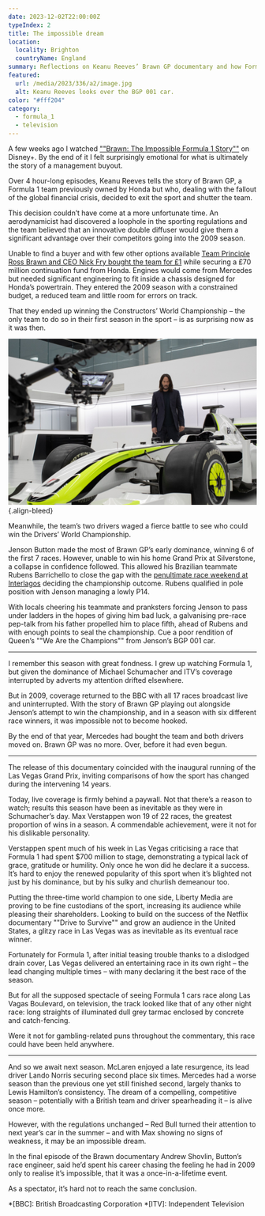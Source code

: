 ```yaml
---
date: 2023-12-02T22:00:00Z
typeIndex: 2
title: The impossible dream
location:
  locality: Brighton
  countryName: England
summary: Reflections on Keanu Reeves’ Brawn GP documentary and how Formula 1 has changed over the last 14 years.
featured:
  url: /media/2023/336/a2/image.jpg
  alt: Keanu Reeves looks over the BGP 001 car.
color: "#fff204"
category:
  - formula_1
  - television
---
```


A few weeks ago I watched [""Brawn: The Impossible Formula 1 Story""][1] on Disney+. By the end of it I felt surprisingly emotional for what is ultimately the story of a management buyout.

Over 4 hour-long episodes, Keanu Reeves tells the story of Brawn GP, a Formula 1 team previously owned by Honda but who, dealing with the fallout of the global financial crisis, decided to exit the sport and shutter the team.

This decision couldn’t have come at a more unfortunate time. An aerodynamicist had discovered a loophole in the sporting regulations and the team believed that an innovative double diffuser would give them a significant advantage over their competitors going into the 2009 season.

Unable to find a buyer and with few other options available [Team Principle Ross Brawn and CEO Nick Fry bought the team for £1][2] while securing a £70 million continuation fund from Honda. Engines would come from Mercedes but needed significant engineering to fit inside a chassis designed for Honda’s powertrain. They entered the 2009 season with a constrained budget, a reduced team and little room for errors on track.

That they ended up winning the Constructors’ World Championship – the only team to do so in their first season in the sport – is as surprising now as it was then.

![Keanu Reeves looks over the BGP 001 car.](/media/2023/336/a2/image.jpg "Photograph: Alessio Barbanti/© 2022 Disney.")
{.align-bleed}

Meanwhile, the team’s two drivers waged a fierce battle to see who could win the Drivers’ World Championship.

Jenson Button made the most of Brawn GP’s early dominance, winning 6 of the first 7 races. However, unable to win his home Grand Prix at Silverstone, a collapse in confidence followed. This allowed his Brazilian teammate Rubens Barrichello to close the gap with the [penultimate race weekend at Interlagos][3] deciding the championship outcome. Rubens qualified in pole position with Jenson managing a lowly P14.

With locals cheering his teammate and pranksters forcing Jenson to pass under ladders in the hopes of giving him bad luck, a galvanising pre-race pep-talk from his father propelled him to place fifth, ahead of Rubens and with enough points to seal the championship. Cue a poor rendition of Queen’s ""We Are the Champions"" from Jenson’s BGP 001 car.

---

I remember this season with great fondness. I grew up watching Formula 1, but given the dominance of Michael Schumacher and ITV’s coverage interrupted by adverts my attention drifted elsewhere.

But in 2009, coverage returned to the BBC with all 17 races broadcast live and uninterrupted. With the story of Brawn GP playing out alongside Jenson’s attempt to win the championship, and in a season with six different race winners, it was impossible not to become hooked.

By the end of that year, Mercedes had bought the team and both drivers moved on. Brawn GP was no more. Over, before it had even begun.

---

The release of this documentary coincided with the inaugural running of the Las Vegas Grand Prix, inviting comparisons of how the sport has changed during the intervening 14 years.

Today, live coverage is firmly behind a paywall. Not that there’s a reason to watch; results this season have been as inevitable as they were in Schumacher’s day. Max Verstappen won 19 of 22 races, the greatest proportion of wins in a season. A commendable achievement, were it not for his dislikable personality.

Verstappen spent much of his week in Las Vegas criticising a race that Formula 1 had spent $700 million to stage, demonstrating a typical lack of grace, gratitude or humility. Only once he won did he declare it a success. It’s hard to enjoy the renewed popularity of this sport when it’s blighted not just by his dominance, but by his sulky and churlish demeanour too.

Putting the three-time world champion to one side, Liberty Media are proving to be fine custodians of the sport, increasing its audience while pleasing their shareholders. Looking to build on the success of the Netflix documentary ""Drive to Survive"" and grow an audience in the United States, a glitzy race in Las Vegas was as inevitable as its eventual race winner.

Fortunately for Formula 1, after initial teasing trouble thanks to a dislodged drain cover, Las Vegas delivered an entertaining race in its own right – the lead changing multiple times – with many declaring it the best race of the season.

But for all the supposed spectacle of seeing Formula 1 cars race along Las Vagas Boulevard, on television, the track looked like that of any other night race: long straights of illuminated dull grey tarmac enclosed by concrete and catch-fencing.

Were it not for gambling-related puns throughout the commentary, this race could have been held anywhere.

---

And so we await next season. McLaren enjoyed a late resurgence, its lead driver Lando Norris securing second place six times. Mercedes had a worse season than the previous one yet still finished second, largely thanks to Lewis Hamilton’s consistency. The dream of a compelling, competitive season – potentially with a British team and driver spearheading it – is alive once more.

However, with the regulations unchanged – Red Bull turned their attention to next year’s car in the summer – and with Max showing no signs of weakness, it may be an impossible dream.

In the final episode of the Brawn documentary Andrew Shovlin, Button’s race engineer, said he’d spent his career chasing the feeling he had in 2009 only to realise it’s impossible, that it was a once-in-a-lifetime event.

As a spectator, it’s hard not to reach the same conclusion.

[1]: https://www.disneyplus.com/en-gb/series/brawn-the-impossible-formula-1-story/7G5zxICkLOJ8
[2]: http://news.bbc.co.uk/sport1/hi/motorsport/formula_one/7927488.stm
[3]: https://en.wikipedia.org/wiki/2009_Brazilian_Grand_Prix

*[BBC]: British Broadcasting Corporation
*[ITV]: Independent Television
